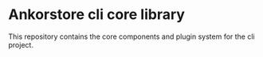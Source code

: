 # Ankorstore cli  core library

This repository contains the core components and plugin system for the cli project.
